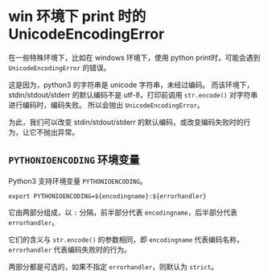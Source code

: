 # win 环境下 print 时的 UnicodeEncodingError

在一些特殊环境下，比如在 windows 环境下，使用 python print时，可能会遇到 `UnicodeEncodingError` 的错误。

这是因为，python3 的字符串是 unicode 字符串，未经过编码。
而该环境下，stdin/stdout/stderr 的默认编码不是 utf-8，打印前调用 `str.encode()` 对字符串进行编码时，编码失败。
所以会抛出 `UnicodeEncodingError`。

为此，我们可以改变 stdin/stdout/stderr 的默认编码，或改变编码失败时的行为，让它不抛出异常。

## `PYTHONIOENCODING` 环境变量

Python3 支持环境变量 `PYTHONIOENCODING`。

```
export PYTHONIOENCODING=${encodingname}:${errorhandler}
```

它由两部分组成，以 `:` 分隔，前半部分代表 `encodingname`，后半部分代表 `errorhandler`。

它们的含义与 `str.encode()` 的参数相同，即 `encodingname` 代表编码名称，`errorhandler` 代表编码失败时的行为。

两部分都是可选的，如果不指定 `errorhandler`，则默认为 `strict`。
